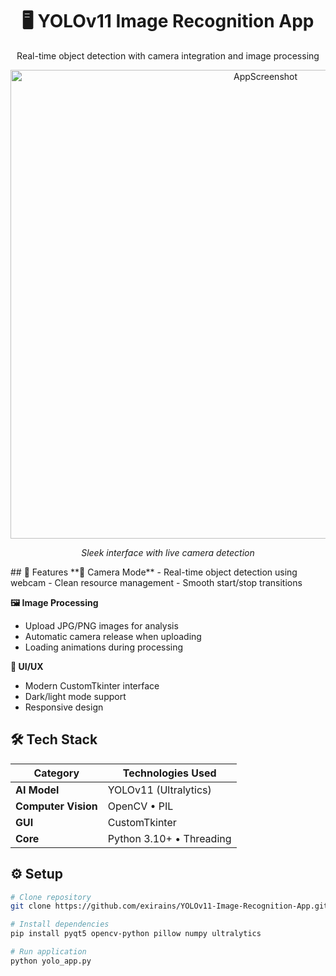 <div align="center">
  <h1>🖥️ YOLOv11 Image Recognition App</h1>
  <p>Real-time object detection with camera integration and image processing</p>

  <div align="center">
  <img width="800" height="750" alt="AppScreenshot" src="https://github.com/user-attachments/assets/d1acd68b-ac90-44fb-944a-8c7c7665d6e4" />
    
  *Sleek interface with live camera detection*
</div>

<div align="left">
## 🌟 Features
**🎥 Camera Mode**  
- Real-time object detection using webcam  
- Clean resource management  
- Smooth start/stop transitions  

**🖼️ Image Processing**  
- Upload JPG/PNG images for analysis  
- Automatic camera release when uploading  
- Loading animations during processing  

**🎨 UI/UX**  
- Modern CustomTkinter interface  
- Dark/light mode support  
- Responsive design  

## 🛠 Tech Stack
| Category        | Technologies Used               |
|-----------------|---------------------------------|
| **AI Model**    | YOLOv11 (Ultralytics)           |
| **Computer Vision** | OpenCV • PIL                |
| **GUI**         | CustomTkinter                   |
| **Core**        | Python 3.10+ • Threading        |

## ⚙️ Setup
```bash
# Clone repository
git clone https://github.com/exirains/YOLOv11-Image-Recognition-App.git

# Install dependencies
pip install pyqt5 opencv-python pillow numpy ultralytics

# Run application
python yolo_app.py
